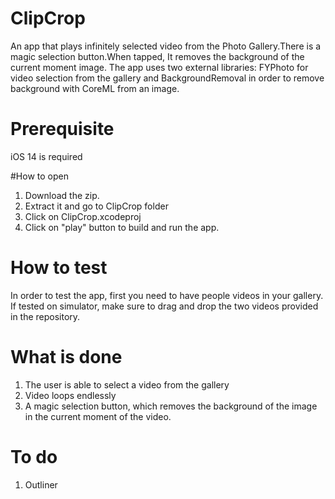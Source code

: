 # ClipCrop
An app that plays infinitely selected video from the Photo Gallery.There is a magic selection button.When tapped, It removes the background of the current moment image.
The app uses two external libraries: FYPhoto for video selection from the gallery and BackgroundRemoval in order to remove background with CoreML from an image.

# Prerequisite
iOS 14 is required

#How to open                 
1. Download the zip.                       
2. Extract it and go to ClipCrop folder                
3. Click on ClipCrop.xcodeproj                     
4. Click on "play" button to build and run the app.

# How to test
In order to test the app, first you need to have people videos in your gallery.
If tested on simulator, make sure to drag and drop the two videos provided in the repository.

# What is done
1. The user is able to select a video from the gallery
2. Video loops endlessly
3. A magic selection button, which removes the background of the image in the current moment of the video.

# To do
1. Outliner
